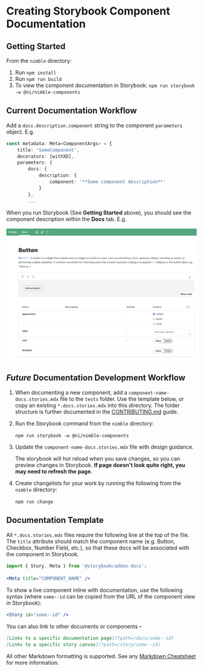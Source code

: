 # Creating Storybook Component Documentation

## Getting Started

From the `nimble` directory:

1. Run `npm install`
1. Run `npm run build`
1. To view the component documentation in Storybook: `npm run storybook -w @ni/nimble-components`

## Current Documentation Workflow
Add a `docs.description.component` string to the component `parameters` object. E.g.

```ts
const metadata: Meta<ComponentArgs> = {
    title: 'SomeComponent',
    decorators: [withXD],
    parameters: {
        docs: {
            description: {
                component: '**Some component description**'
            }
        },
        ...
```

When you run Storybook (See **Getting Started** above), you should see the component description within the **Docs** tab. E.g. 

![DocsPage overview](docsPage-overview.png)

## *Future* Documentation Development Workflow

1. When documenting a new component, add a `component-name-docs.stories.mdx` file to the `tests` folder. Use the template below, or copy an existing `*.docs.stories.mdx` into this directory. The folder structure is further documented in the [CONTRIBUTING.md](../CONTRIBUTING.md) guide.
2. Run the Storybook command from the `nimble` directory:

    `npm run storybook -w @ni/nimble-components`

3. Update the `component-name-docs.stories.mdx` file with design guidance.

    The storybook will hot reload when you save changes, so you can preview changes in Storybook. **If page doesn't look quite right, you may need to refresh the page.**

4. Create changelists for your work by running the following from the `nimble` directory:

    `npm run change`

## Documentation Template

All `*.docs.stories.mdx` files require the following line at the top of the file. The `title` attribute should match the component name (e.g. Button, Checkbox, Number Field, etc.), so that these docs will be associated with the component in Storybook.

```jsx
import { Story, Meta } from '@storybook/addon-docs';

<Meta title="COMPONENT_NAME" />
```

To show a live component inline with documentation, use the following syntax (where `some--id` can be copied from the URL of the component view in Storybook):

```jsx
<Story id="some--id" />
```

You can also link to other documents or components –

```md
[Links to a specific documentation page](?path=/docs/some--id)
[Links to a specific story canvas](?path=/story/some--id)
```

All other Markdown formatting is supported. See any [Markdown Cheatsheet](https://www.markdownguide.org/cheat-sheet/) for more information.
